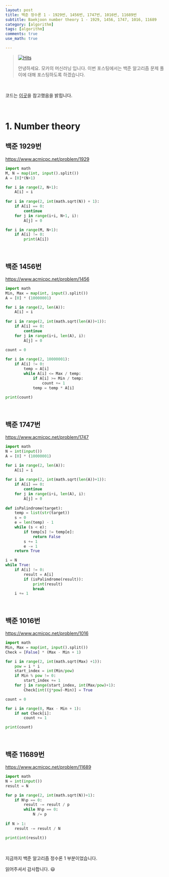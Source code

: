 ```yaml
---
layout: post
title: 백준 정수론 1 - 1929번, 1456번, 1747번, 1016번, 11689번
subtitle: Baekjoon number theory 1 - 1929, 1456, 1747, 1016, 11689
category: [algorithm]
tags: [algorithm]
comments: true
use_math: true

---
```






> [![Hits](https://hits.seeyoufarm.com/api/count/incr/badge.svg?url=https%3A%2F%2Fysbsb.github.io%2Falgorithm%2F2023%2F04%2F30%2Fgreed-2.html&count_bg=%2379C83D&title_bg=%23555555&icon=&icon_color=%23E7E7E7&title=hits&edge_flat=false)](https://hits.seeyoufarm.com)
>
> 안녕하세요. 모카의 머신러닝 입니다. 이번 포스팅에서는 백준 알고리즘 문제 풀이에 대해 포스팅하도록 하겠습니다. 

<br>

코드는 [이곳](https://github.com/doitcodingtest/python)을 참고했음을 밝힙니다.

<br>

# 1. Number theory



## 백준 1929번

https://www.acmicpc.net/problem/1929



```python
import math
M, N = map(int, input().split())
A = [0]*(N+1)

for i in range(2, N+1):
    A[i] = i
    
for i in range(2, int(math.sqrt(N)) + 1):
    if A[i] == 0:
        continue
    for j in range(i+i, N+1, i):
        A[j] = 0

for i in range(M, N+1):
    if A[i] != 0:
        print(A[i])
```



<br>

## 백준 1456번



https://www.acmicpc.net/problem/1456



```python
import math
Min, Max = map(int, input().split())
A = [0] * (10000001)

for i in range(2, len(A)):
    A[i] = i
    
for i in range(2, int(math.sqrt(len(A))+1)):
    if A[i] == 0:
        continue
    for j in range(i+i, len(A), i):
        A[j] = 0
        
count = 0

for i in range(2, 10000001):
    if A[i] != 0:
        temp = A[i]
        while A[i] <= Max / temp:
            if A[i] >= Min / temp:
                count += 1
            temp = temp * A[i]
            
print(count)
```



<br>



## 백준 1747번



https://www.acmicpc.net/problem/1747



```python
import math
N = int(input())
A = [0] * (10000001)

for i in range(2, len(A)):
    A[i] = i
    
for i in range(2, int(math.sqrt(len(A))+1)):
    if A[i] == 0:
        continue
    for j in range(i+i, len(A), i):
        A[j] = 0
        
def isPalindrome(target):
    temp = list(str(target))
    s = 0
    e = len(temp) - 1
    while (s < e):
        if temp[s] != temp[e]:
            return False
        s += 1
        e -= 1
    return True

i = N
while True:
    if A[i] != 0:
        result = A[i]
        if (isPalindrome(result)):
            print(result)
            break
    i += 1

```



<br>

## 백준 1016번



https://www.acmicpc.net/problem/1016



```python
import math
Min, Max = map(int, input().split())
Check = [False] * (Max - Min + 1)

for i in range(2, int(math.sqrt(Max) +1)):
    pow = i * i
    start_index = int(Min/pow)
    if Min % pow != 0:
        start_index += 1
    for j in range(start_index, int(Max/pow)+1):
        Check[int((j*pow)-Min)] = True

count = 0

for i in range(0, Max - Min + 1):
    if not Check[i]:
        count += 1

print(count)
```



<br>

## 백준 11689번



https://www.acmicpc.net/problem/11689



```python
import math
N = int(input())
result = N

for p in range(2, int(math.sqrt(N))+1):
    if N%p == 0:
        result -= result / p
        while N%p == 0:
            N /= p
            
if N > 1:
    result -= result / N

print(int(result))
```



<br>



지금까지 백준 알고리즘 정수론 1 부분이었습니다.

읽어주셔서 감사합니다. 😃

